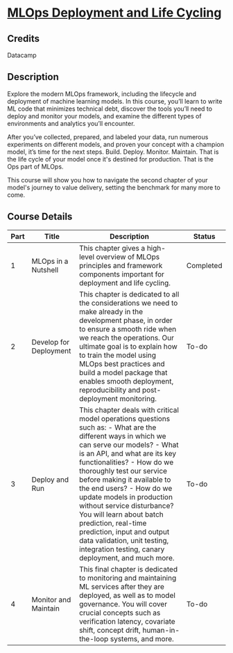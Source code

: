 # [MLOps Deployment and Life Cycling](https://app.datacamp.com/learn/courses/mlops-deployment-and-life-cycling)

## Credits

Datacamp

## Description

Explore the modern MLOps framework, including the lifecycle and deployment of machine learning models. In this course, you’ll learn to write ML code that minimizes technical debt, discover the tools you’ll need to deploy and monitor your models, and examine the different types of environments and analytics you’ll encounter.


After you’ve collected, prepared, and labeled your data, run numerous experiments on different models, and proven your concept with a champion model, it’s time for the next steps. Build. Deploy. Monitor. Maintain. That is the life cycle of your model once it's destined for production. That is the Ops part of MLOps.


This course will show you how to navigate the second chapter of your model's journey to value delivery, setting the benchmark for many more to come.


## Course Details

| Part | Title | Description | Status |
|------|-------|-------------|--------|
| 1 | MLOps in a Nutshell | This chapter gives a high-level overview of MLOps principles and framework components important for deployment and life cycling. | Completed |
| 2 | Develop for Deployment | This chapter is dedicated to all the considerations we need to make already in the development phase, in order to ensure a smooth ride when we reach the operations. Our ultimate goal is to explain how to train the model using MLOps best practices and build a model package that enables smooth deployment, reproducibility and post-deployment monitoring. | To-do |
| 3 | Deploy and Run | This chapter deals with critical model operations questions such as: - What are the different ways in which we can serve our models? - What is an API, and what are its key functionalities? - How do we thoroughly test our service before making it available to the end users? - How do we update models in production without service disturbance? You will learn about batch prediction, real-time prediction, input and output data validation, unit testing, integration testing, canary deployment, and much more. | To-do |
| 4 | Monitor and Maintain | This final chapter is dedicated to monitoring and maintaining ML services after they are deployed, as well as to model governance. You will cover crucial concepts such as verification latency, covariate shift, concept drift, human-in-the-loop systems, and more. | To-do |